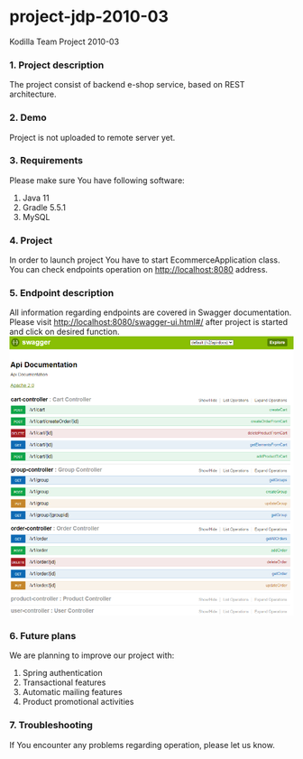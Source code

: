 # project-jdp-2010-03
Kodilla Team Project 2010-03

### 1. Project description 
The project consist of backend e-shop service, based on REST architecture. 
### 2. Demo
Project is not uploaded to remote server yet. 

### 3. Requirements
Please make sure You have following software:
1) Java 11
2) Gradle 5.5.1
3) MySQL

### 4. Project 
In order to launch project You have to start EcommerceApplication class.
You can check endpoints operation on [http://localhost:8080](http://localhost:8080) address.
### 5. Endpoint description
All information regarding endpoints are covered in Swagger documentation.
Please visit [http://localhost:8080/swagger-ui.html#/](http://localhost:8080/swagger-ui.html#/) after project is started and click on desired function.
![Main Swagger page ](./docs/swagger.png "swagger")

### 6. Future plans
We are planning to improve our project with:
1) Spring authentication 
2) Transactional features
3) Automatic mailing features
4) Product promotional activities

### 7. Troubleshooting 
If You encounter any problems regarding operation, please let us know. 